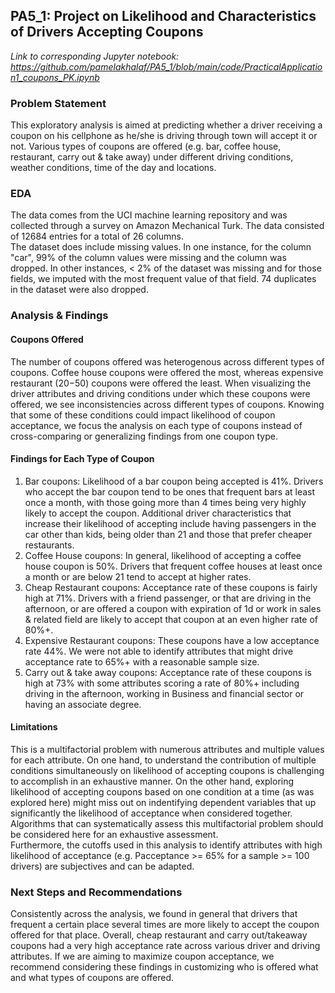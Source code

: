 ## PA5_1: Project on Likelihood and Characteristics of Drivers Accepting Coupons

_Link to corresponding Jupyter notebook: https://github.com/pamelakhalaf/PA5_1/blob/main/code/PracticalApplication1_coupons_PK.ipynb_

### Problem Statement 
This exploratory analysis is aimed at predicting whether a driver receiving a coupon on his cellphone as he/she is driving through town will accept it or not. Various types of coupons are offered (e.g. bar, coffee house, restaurant, carry out & take away) under different driving conditions, weather conditions, time of the day and locations.  


### EDA 
The data comes from the UCI machine learning repository and was collected through a survey on Amazon Mechanical Turk. The data consisted of 12684 entries for a total of 26 columns.  
The dataset does include missing values. In one instance, for the column "car", 99% of the column values were missing and the column was dropped. In other instances, < 2% of the dataset was missing and for those fields, we imputed with the most frequent value of that field. 
74 duplicates in the dataset were also dropped. 


### Analysis & Findings 
#### Coupons Offered 
The number of coupons offered was heterogenous across different types of coupons. Coffee house coupons were offered the most, whereas expensive restaurant ($20-$50) coupons were offered the least. 
When visualizing the driver attributes and driving conditions under which these coupons were offered, we see inconsistencies across different types of coupons. Knowing that some of these conditions could impact likelihood of coupon acceptance, we focus the analysis on each type of coupons instead of cross-comparing or generalizing findings from one coupon type. 
#### Findings for Each Type of Coupon
1. Bar coupons: Likelihood of a bar coupon being accepted is 41%. Drivers who accept the bar coupon tend to be ones that frequent bars at least once a month, with those going more than 4 times being very highly likely to accept the coupon. Additional driver characteristics that increase their likelihood of accepting include having passengers in the car other than kids, being older than 21 and those that prefer cheaper restaurants.
2. Coffee House coupons: In general, likelihood of accepting a coffee house coupon is 50%. Drivers that frequent coffee houses at least once a month or are below 21 tend to accept at higher rates.
3. Cheap Restaurant coupons: Acceptance rate of these coupons is fairly high at 71%. Drivers with a friend passenger, or that are driving in the afternoon, or are offered a coupon with expiration of 1d or work in sales & related field are likely to accept that coupon at an even higher rate of 80%+.
4. Expensive Restaurant coupons: These coupons have a low acceptance rate 44%. We were not able to identify attributes that might drive acceptance rate to 65%+ with a reasonable sample size.
5. Carry out & take away coupons: Acceptance rate of these coupons is high at 73% with some attributes scoring a rate of 80%+ including driving in the afternoon, working in Business and financial sector or having an associate degree. 
#### Limitations 
This is a multifactorial problem with numerous attributes and multiple values for each attribute. On one hand, to understand the contribution of multiple conditions simultaneously on likelihood of accepting coupons is challenging to accomplish in an exhaustive manner. On the other hand, exploring likelihood of accepting coupons based on one condition at a time (as was explored here) might miss out on indentifying dependent variables that up significantly the likelihood of acceptance when considered together. Algorithms that can systematically assess this multifactorial problem should be considered here for an exhaustive assessment.  
Furthermore, the cutoffs used in this analysis to identify attributes with high likelihood of acceptance (e.g. Pacceptance >= 65% for a sample >= 100 drivers) are subjectives and can be adapted. 


### Next Steps and Recommendations 
Consistently across the analysis, we found in general that drivers that frequent a certain place several times are more likely to accept the coupon offered for that place. Overall, cheap restaurant and carry out/takeaway coupons had a very high acceptance rate across various driver and driving attributes. If we are aiming to maximize coupon acceptance, we recommend considering these findings in customizing who is offered what and what types of coupons are offered. 

